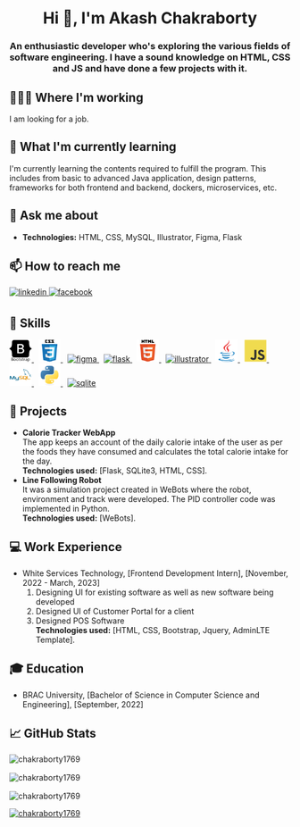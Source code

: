 <!-- <img alt="Coder GIF" src="https://raw.githubusercontent.com/uksaha77/uksaha77/main/web-development-banner.gif" style="max-width: 100%;" data-target="animated-image.originalImage"> -->
<h1 align="center">Hi 👋, I'm Akash Chakraborty</h1>
<h3 align="center">An enthusiastic developer who's exploring the various fields of software engineering. I have a sound knowledge on HTML, CSS and JS and have done a few projects with it.</h3>

## 👨🏽‍💻 Where I'm working
I am looking for a job.

## 🧠 What I'm currently learning
I'm currently learning the contents required to fulfill the program. This includes from basic to advanced Java application, design patterns, frameworks for both frontend and backend, dockers, microservices, etc.

## 💬 Ask me about
- <b>Technologies:</b> HTML, CSS, MySQL, Illustrator, Figma, Flask

## 📫 How to reach me
<p align="left">
<a href="https://linkedin.com/in/akash-chakraborty-88aaa2246" target="_blank">
<img src=https://img.shields.io/badge/linkedin-%231E77B5.svg?&style=for-the-badge&logo=linkedin&logoColor=white alt=linkedin style="margin-bottom: 5px;" />
</a>
<a href="https://www.facebook.com/neil.chuggi13" target="_blank">
<img src=https://img.shields.io/badge/facebook-%232E87FB.svg?&style=for-the-badge&logo=facebook&logoColor=white alt=facebook style="margin-bottom: 5px;" />
</a>  
</p>

## 🚀 Skills
<p align="left"> 
 <a href="https://getbootstrap.com" target="_blank" rel="noreferrer"> <img src="https://raw.githubusercontent.com/devicons/devicon/master/icons/bootstrap/bootstrap-plain-wordmark.svg" alt="bootstrap" width="40" height="40"/> </a> &nbsp; 
<a href="https://www.w3schools.com/css/" target="_blank" rel="noreferrer"> <img src="https://raw.githubusercontent.com/devicons/devicon/master/icons/css3/css3-original-wordmark.svg" alt="css3" width="40" height="40"/> </a>&nbsp;
<a href="https://www.figma.com/" target="_blank" rel="noreferrer"> <img src="https://www.vectorlogo.zone/logos/figma/figma-icon.svg" alt="figma" width="40" height="40"/> </a>&nbsp;
<a href="https://flask.palletsprojects.com/" target="_blank" rel="noreferrer"> <img src="https://www.vectorlogo.zone/logos/pocoo_flask/pocoo_flask-icon.svg" alt="flask" width="40" height="40"/> </a>&nbsp;
<a href="https://www.w3.org/html/" target="_blank" rel="noreferrer"> <img src="https://raw.githubusercontent.com/devicons/devicon/master/icons/html5/html5-original-wordmark.svg" alt="html5" width="40" height="40"/> </a>&nbsp;
<a href="https://www.adobe.com/in/products/illustrator.html" target="_blank" rel="noreferrer"> <img src="https://www.vectorlogo.zone/logos/adobe_illustrator/adobe_illustrator-icon.svg" alt="illustrator" width="40" height="40"/> </a>&nbsp;
<a href="https://www.java.com" target="_blank" rel="noreferrer"> <img src="https://raw.githubusercontent.com/devicons/devicon/master/icons/java/java-original.svg" alt="java" width="40" height="40"/> </a>&nbsp;
<a href="https://developer.mozilla.org/en-US/docs/Web/JavaScript" target="_blank" rel="noreferrer"> <img src="https://raw.githubusercontent.com/devicons/devicon/master/icons/javascript/javascript-original.svg" alt="javascript" width="40" height="40"/> </a>&nbsp; 
<a href="https://www.mysql.com/" target="_blank" rel="noreferrer"> <img src="https://raw.githubusercontent.com/devicons/devicon/master/icons/mysql/mysql-original-wordmark.svg" alt="mysql" width="40" height="40"/> </a>&nbsp;
<a href="https://www.python.org" target="_blank" rel="noreferrer"> <img src="https://raw.githubusercontent.com/devicons/devicon/master/icons/python/python-original.svg" alt="python" width="40" height="40"/> </a>&nbsp;
<a href="https://www.sqlite.org/" target="_blank" rel="noreferrer"> <img src="https://www.vectorlogo.zone/logos/sqlite/sqlite-icon.svg" alt="sqlite" width="40" height="40"/> </a> 
</p>

## 🌟 Projects
 - <b>Calorie Tracker WebApp</b><br>The app keeps an account of the daily calorie intake of the user as per the foods they have consumed and calculates the total calorie intake for the day. <br><b>Technologies used:</b> [Flask, SQLite3, HTML, CSS].
 - <b>Line Following Robot</b><br> It was a simulation project created in WeBots where the robot, environment and track were developed. The PID controller code was implemented in Python. <br><b>Technologies used:</b> [WeBots].

## 💻 Work Experience
- White Services Technology, [Frontend Development Intern], [November, 2022 - March, 2023]<br />
  1. Designing UI for existing software as well as new software being developed
  2. Designed UI of Customer Portal for a client
  3. Designed POS Software<br>
  <b>Technologies used:</b> [HTML, CSS, Bootstrap, Jquery, AdminLTE Template].

## 🎓 Education
- BRAC University, [Bachelor of Science in Computer Science and Engineering], [September, 2022]

## 📈 GitHub Stats
<p align="left"> <img src="https://komarev.com/ghpvc/?username=chakraborty1769&label=Profile%20views&color=0e75b6&style=flat" alt="chakraborty1769" /> </p>
<p><img align="center" src="https://github-readme-stats.vercel.app/api?username=chakraborty1769&show_icons=true&locale=en" alt="chakraborty1769" /></p>
<p><img align="center" src="https://github-readme-streak-stats.herokuapp.com/?user=chakraborty1769&" alt="chakraborty1769" /></p>
<p align="left"> <a href="https://github.com/ryo-ma/github-profile-trophy"><img src="https://github-profile-trophy.vercel.app/?username=chakraborty1769" alt="chakraborty1769" /></a> </p>
